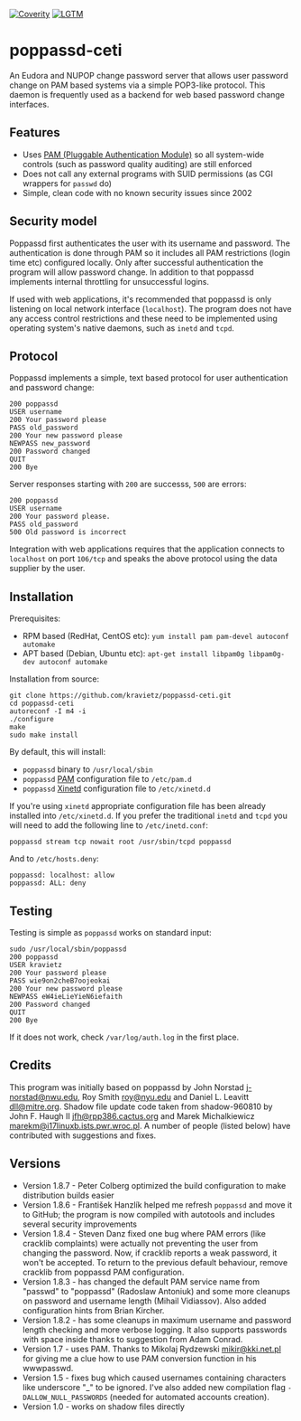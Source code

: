 [![Coverity](https://scan.coverity.com/projects/5500/badge.svg)](https://scan.coverity.com/projects/5500)
[![LGTM](https://img.shields.io/lgtm/alerts/g/kravietz/poppassd-ceti.svg?logo=lgtm&logoWidth=18)](https://lgtm.com/projects/g/kravietz/poppassd-ceti/alerts/)

poppassd-ceti
=============

An Eudora and NUPOP change password server that allows user password change on PAM based systems via a simple POP3-like protocol. This daemon is frequently used as a backend for web based password change interfaces.

Features
--------
* Uses [PAM (Pluggable Authentication Module)](https://en.wikipedia.org/wiki/Pluggable_authentication_module) so all system-wide controls (such as password quality auditing) are still enforced
* Does not call any external programs with SUID permissions (as CGI wrappers for `passwd`  do)
* Simple, clean code with no known security issues since 2002

Security model
--------------
Poppassd first authenticates the user with its username and password. The authentication is done through PAM so it includes all PAM restrictions (login time etc) configured locally. Only after successful authentication the program will allow password change. In addition to that poppassd implements internal throttling for unsuccessful logins.

If used with web applications, it's recommended that poppassd is only listening on local network interface (`localhost`). The program does not have any access control restrictions and these need to be implemented using operating system's native daemons, such as `inetd` and `tcpd`.

Protocol
--------
Poppassd implements a simple, text based protocol for user authentication and password change:

    200 poppassd
    USER username
    200 Your password please
    PASS old_password
    200 Your new password please
    NEWPASS new_password
    200 Password changed
    QUIT
    200 Bye

Server responses starting with `200` are successs, `500` are errors:

    200 poppassd
    USER username
    200 Your password please.
    PASS old_password
    500 Old password is incorrect

Integration with web applications requires that the application  connects to `localhost` on port `106/tcp` and speaks the above protocol using the data supplier by the user.

Installation
------------
Prerequisites:

* RPM based  (RedHat, CentOS etc):  `yum install pam pam-devel autoconf automake`
* APT based  (Debian, Ubuntu etc): `apt-get install libpam0g libpam0g-dev autoconf automake`

Installation from source:

    git clone https://github.com/kravietz/poppassd-ceti.git
    cd poppassd-ceti
    autoreconf -I m4 -i
    ./configure
    make
    sudo make install

By default, this will install:

* `poppassd` binary to `/usr/local/sbin`
* `poppassd` [PAM](https://en.wikipedia.org/wiki/Pluggable_authentication_module) configuration file to `/etc/pam.d`
* `poppassd` [Xinetd](http://www.xinetd.org/) configuration file to `/etc/xinetd.d`

If you're using `xinetd` appropriate configuration file has been already installed into `/etc/xinetd.d`. If you prefer the traditional `inetd` and `tcpd` you will need to add the following line to `/etc/inetd.conf`:

    poppassd stream tcp nowait root /usr/sbin/tcpd poppassd

And to `/etc/hosts.deny`:

    poppassd: localhost: allow
    poppassd: ALL: deny

Testing
-------
Testing is simple as `poppassd` works on standard input:

    sudo /usr/local/sbin/poppassd
    200 poppassd
    USER kravietz
    200 Your password please
    PASS wie9on2cheB7oojeokai
    200 Your new password please
    NEWPASS eW4ieLieYieN6iefaith
    200 Password changed
    QUIT
    200 Bye 
    
If it does not work, check `/var/log/auth.log` in the first place. 
 
Credits
-------
This program was initially based on poppassd by John Norstad <j-norstad@nwu.edu>, Roy Smith <roy@nyu.edu> and Daniel L. Leavitt <dll@mitre.org>. Shadow file update code taken from shadow-960810 by John F. Haugh II <jfh@rpp386.cactus.org> and Marek Michalkiewicz <marekm@i17linuxb.ists.pwr.wroc.pl>. A number of people (listed below) have contributed with suggestions and fixes.

Versions
--------
* Version 1.8.7 - Peter Colberg optimized the build configuration to make distribution builds easier
* Version 1.8.6 - František Hanzlík helped me refresh `poppassd` and move it to GitHub; the program is now compiled with autotools and includes several security improvements
* Version 1.8.4 - Steven Danz fixed one bug where PAM errors (like cracklib complaints) were actually not preventing the user from changing the password.  Now, if cracklib reports a weak password, it won't be accepted.  To return to the previous default behaviour, remove cracklib from poppassd PAM configuration.
* Version 1.8.3 - has changed the default PAM service name from "passwd" to "poppassd" (Radoslaw Antoniuk) and some more cleanups on password and username length (Mihail Vidiassov). Also added configuration hints from Brian Kircher.
* Version 1.8.2 - has some cleanups in maximum username and password length checking and more verbose logging. It also supports passwords  with space inside thanks to suggestion from Adam Conrad.
* Version 1.7 - uses PAM. Thanks to Mikolaj Rydzewski <mikir@kki.net.pl> for giving me a clue how to use PAM conversion function in his wwwpasswd.
* Version 1.5 - fixes bug which caused usernames containing characters like underscore "_" to be ignored. I've also added new compilation flag `-DALLOW_NULL_PASSWORDS` (needed for automated accounts creation).
* Version 1.0 - works on shadow files directly
